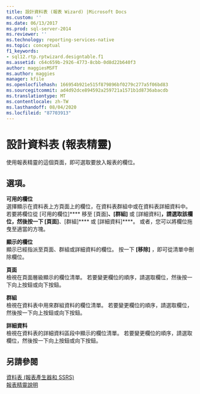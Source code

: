 ```yaml
---
title: 設計資料表 (報表 Wizard) |Microsoft Docs
ms.custom: ''
ms.date: 06/13/2017
ms.prod: sql-server-2014
ms.reviewer: ''
ms.technology: reporting-services-native
ms.topic: conceptual
f1_keywords:
- sql12.rtp.rptwizard.designtable.f1
ms.assetid: c64c659b-2926-4773-8cbb-0d8d22b640f3
author: maggiesMSFT
ms.author: maggies
manager: kfile
ms.openlocfilehash: 166954b921e515f879896bf0279c277a5f06bd83
ms.sourcegitcommit: ad4d92dce894592a259721a1571b1d8736abacdb
ms.translationtype: MT
ms.contentlocale: zh-TW
ms.lasthandoff: 08/04/2020
ms.locfileid: "87703913"
---
```

# <a name="design-the-table-report-wizard"></a>設計資料表 (報表精靈)
  使用報表精靈的這個頁面，即可選取要放入報表的欄位。  
  
## <a name="options"></a>選項。  
 **可用的欄位**  
 選擇顯示在資料表上方頁面上的欄位，在資料表群組中或在資料表詳細資料中。 若要將欄位從 [可用的欄位]**** 移至 [頁面]****、[群組]**** 或 [詳細資料]****，請選取該欄位，然後按一下 [頁面]****、[群組]**** 或 [詳細資料]****。 或者，您可以將欄位拖曳至適當的方塊。  
  
 **顯示的欄位**  
 顯示已經指派至頁面、群組或詳細資料的欄位。 按一下 **[移除]** ，即可從清單中刪除欄位。  
  
 **頁面**  
 檢視在頁面層級顯示的欄位清單。 若要變更欄位的順序，請選取欄位，然後按一下向上按鈕或向下按鈕。  
  
 **群組**  
 檢視在資料表中用來群組資料的欄位清單。 若要變更欄位的順序，請選取欄位，然後按一下向上按鈕或向下按鈕。  
  
 **詳細資料**  
 檢視在資料表的詳細資料區段中顯示的欄位清單。 若要變更欄位的順序，請選取欄位，然後按一下向上按鈕或向下按鈕。  
  
## <a name="see-also"></a>另請參閱  
 [資料表 &#40;報表產生器和 SSRS&#41;](report-design/tables-report-builder-and-ssrs.md)   
 [報表精靈說明](../../2014/reporting-services/report-wizard-help.md)  
  
  
